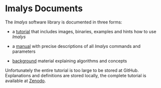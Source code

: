 # Imalys Documents

The *Imalys* software library is documented in three forms:

- a [tutorial](tutorial/README.md) that includes images, binaries, examples and hints how to use *Imalys*

- a [manual](manual/Index.md) with precise descriptions of all *Imalys* commands and parameters

- [background](background/README.md) material explaining algorithms and concepts

Unfortunately the entire tutorial is too large to be stored at GitHub. Explanations and definitions  are stored locally, the complete tutorial is available at [Zenodo]().
